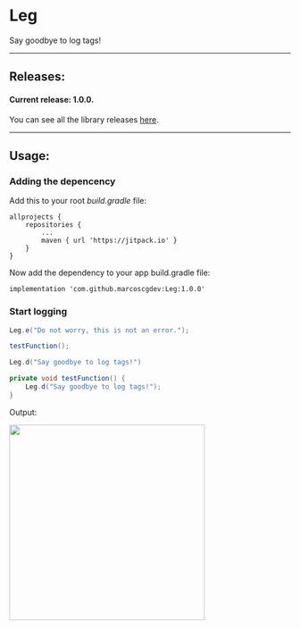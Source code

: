 # Leg
Say goodbye to log tags!

---

## Releases:

#### Current release: 1.0.0.

You can see all the library releases [here](https://github.com/marcoscgdev/Leg/releases).

---

## Usage:

### Adding the depencency

Add this to your root *build.gradle* file:

```
allprojects {
    repositories {
        ...
        maven { url 'https://jitpack.io' }
    }
}
```

Now add the dependency to your app build.gradle file:

```
implementation 'com.github.marcoscgdev:Leg:1.0.0'
```

### Start logging

```java
Leg.e("Do not worry, this is not an error.");

testFunction();

Leg.d("Say goodbye to log tags!")
```

```java
private void testFunction() {
    Leg.d("Say goodbye to log tags!");
}
```

Output:

<img src="https://raw.githubusercontent.com/marcoscgdev/DialogSheet/master/screenshots/sc_1.png" width="350">
